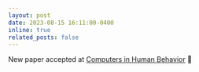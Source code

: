 ```yaml
---
layout: post
date: 2023-08-15 16:11:00-0400
inline: true
related_posts: false
---
```


New paper accepted at [Computers in Human Behavior](https://www.sciencedirect.com/journal/computers-in-human-behavior) :dart:
